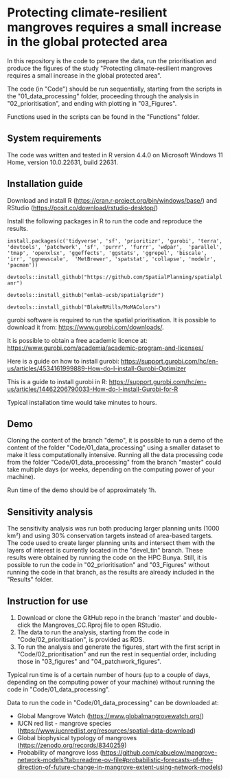 # Protecting climate-resilient mangroves requires a small increase in the global protected area

In this repository is the code to prepare the data, run the prioritisation and produce the figures of the study "Protecting climate-resilient mangroves requires a small increase in the global protected area".

The code (in "Code") should be run sequentially, starting from the scripts in the "01_data_processing" folder, proceeding through the analysis in "02_prioritisation", and ending with plotting in "03_Figures".

Functions used in the scripts can be found in the "Functions" folder.

## System requirements
The code was written and tested in R version 4.4.0 on Microsoft Windows 11 Home, version 10.0.22631, build 22631.

## Installation guide
Download and install R (https://cran.r-project.org/bin/windows/base/) and RStudio (https://posit.co/download/rstudio-desktop/)

Install the following packages in R to run the code and reproduce the results.

`install.packages(c('tidyverse', 'sf', 'prioritizr', 'gurobi', 'terra', 'devtools', 'patchwork', 'sf', 'purrr', 'furrr', 'wdpar', 
                   'parallel', 'tmap', 'openxlsx', 'ggeffects', 'ggstats', 'ggrepel', 'biscale', 'irr', 'ggnewscale', 
                   'MetBrewer', 'spatstat', 'collapse', 'modelr', 'pacman'))`
                   
`devtools::install_github("https://github.com/SpatialPlanning/spatialplanr")`

`devtools::install_github("emlab-ucsb/spatialgridr")`

`devtools::install_github("BlakeRMills/MoMAColors")`

gurobi software is required to run the spatial prioritisation. It is possible to download it from: https://www.gurobi.com/downloads/. 

It is possible to obtain a free academic licence at: https://www.gurobi.com/academia/academic-program-and-licenses/

Here is a guide on how to install gurobi: https://support.gurobi.com/hc/en-us/articles/4534161999889-How-do-I-install-Gurobi-Optimizer

This is a guide to install gurobi in R: https://support.gurobi.com/hc/en-us/articles/14462206790033-How-do-I-install-Gurobi-for-R

Typical installation time would take minutes to hours.

## Demo
Cloning the content of the branch "demo", it is possible to run a demo of the content of the folder "Code/01_data_processing" using a smaller dataset to make it less computationally intensive. Running all the data processing code from the folder "Code/01_data_processing" from the branch "master" could take multiple days (or weeks, depending on the computing power of your machine).

Run time of the demo should be of approximately 1h.

## Sensitivity analysis
The sensitivity analysis was run both producing larger planning units (1000 km²) and using 30% conservation targets instead of area-based targets. The code used to create larger planning units and intersect them with the layers of interest is currently located in the "devel_tin" branch. These results were obtained by running the code on the HPC Bunya. Still, it is possible to run the code in "02_prioritisation" and "03_Figures" without running the code in that branch, as the results are already included in the "Results" folder.

## Instruction for use

1. Download or clone the GitHub repo in the branch 'master' and double-click the Mangroves_CC.Rproj file to open RStudio.
2. The data to run the analysis, starting from the code in "Code/02_prioritisation", is provided as RDS.
3. To run the analysis and generate the figures, start with the first script in "Code/02_prioritisation" and run the rest in sequential order, including those in "03_figures" and "04_patchwork_figures".

Typical run time is of a certain number of hours (up to a couple of days, depending on the computing power of your machine) without running the code in "Code/01_data_processing". 

Data to run the code in "Code/01_data_processing" can be downloaded at:

- Global Mangrove Watch (https://www.globalmangrovewatch.org/)
- IUCN red list - mangrove species (https://www.iucnredlist.org/resources/spatial-data-download)
- Global biophysical typology of mangroves (https://zenodo.org/records/8340259)
- Probability of mangrove loss (https://github.com/cabuelow/mangrove-network-models?tab=readme-ov-file#probabilistic-forecasts-of-the-direction-of-future-change-in-mangrove-extent-using-network-models)
